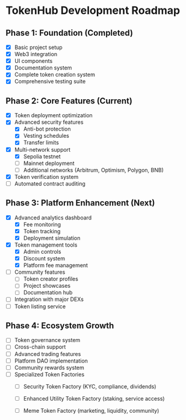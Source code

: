 # TokenHub Development Roadmap

## Phase 1: Foundation (Completed)
- [x] Basic project setup
- [x] Web3 integration
- [x] UI components
- [x] Documentation system
- [x] Complete token creation system
- [x] Comprehensive testing suite

## Phase 2: Core Features (Current)
- [x] Token deployment optimization
- [x] Advanced security features
  - [x] Anti-bot protection
  - [x] Vesting schedules
  - [x] Transfer limits
- [x] Multi-network support
  - [x] Sepolia testnet
  - [ ] Mainnet deployment
  - [ ] Additional networks (Arbitrum, Optimism, Polygon, BNB)
- [x] Token verification system
- [ ] Automated contract auditing

## Phase 3: Platform Enhancement (Next)
- [x] Advanced analytics dashboard
  - [x] Fee monitoring
  - [x] Token tracking
  - [x] Deployment simulation
- [x] Token management tools
  - [x] Admin controls
  - [x] Discount system
  - [x] Platform fee management
- [ ] Community features
  - [ ] Token creator profiles
  - [ ] Project showcases
  - [ ] Documentation hub
- [ ] Integration with major DEXs
- [ ] Token listing service

## Phase 4: Ecosystem Growth
- [ ] Token governance system
- [ ] Cross-chain support
- [ ] Advanced trading features
- [ ] Platform DAO implementation
- [ ] Community rewards system
- [ ] Specialized Token Factories
  - [ ] Security Token Factory (KYC, compliance, dividends)
  - [ ] Enhanced Utility Token Factory (staking, service access)
  - [ ] Meme Token Factory (marketing, liquidity, community)

